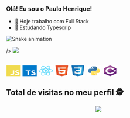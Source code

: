 ### Olá! Eu sou o Paulo Henrique!
- 🔭 Hoje trabalho com Full Stack
- 🌱 Estudando Typescrip
<picture>
  <source
    srcset="https://github-readme-stats.vercel.app/api?username=paulodev95&show_icons=true&theme=blue-green"
    media="(prefers-color-scheme: dark)"
    <img src="https://github-readme-stats.vercel.app/api/top-langs?locale=en&hide_title=false&layout=compact&card_width=320&langs_count=5&theme=blue-green&hide_border=false&username=paulodev95" height="150" alt="languages graph"  />
</div>

![Snake animation](https://github.com/paulodev95/blob/main/github-contribution-grid-snake.svg)

  />
  <source
    srcset="https://github-readme-stats.vercel.app/api?username=&show_iconpaulodev95s=true"
    media="(prefers-color-scheme: dark), (prefers-color-scheme: no-preference)"
  />
  <img src="https://github-readme-stats.vercel.app/api?username=paulodev95&show_icons=true" />
</picture>

<div style="display: inline_block"><br>
  
  <img align="center" alt="Paulo-Js" height="30" width="40" src="https://raw.githubusercontent.com/devicons/devicon/master/icons/javascript/javascript-plain.svg">
  <img align="center" alt="Paulo-Ts" height="30" width="40" src="https://raw.githubusercontent.com/devicons/devicon/master/icons/typescript/typescript-plain.svg">
  <img align="center" alt="Paulo-React" height="30" width="40" src="https://raw.githubusercontent.com/devicons/devicon/master/icons/react/react-original.svg">
  <img align="center" alt="Paulo-HTML" height="30" width="40" src="https://raw.githubusercontent.com/devicons/devicon/master/icons/html5/html5-original.svg">
  <img align="center" alt="Paulo-CSS" height="30" width="40" src="https://raw.githubusercontent.com/devicons/devicon/master/icons/css3/css3-original.svg">
  <img align="center" alt="Paulo-Python" height="30" width="40" src="https://raw.githubusercontent.com/devicons/devicon/master/icons/python/python-original.svg">
  <img align="center" alt="Paulo-Csharp" height="30" width="40" src="https://raw.githubusercontent.com/devicons/devicon/master/icons/csharp/csharp-original.svg">
</div>



## Total de visitas no meu perfil :detective: <br>
 <p align="center"> 
   <img alingn="center" src="https://profile-counter.glitch.me/paulodev95/count.svg" />
 </p>
  
</div>

